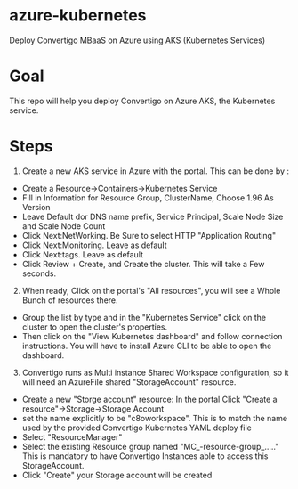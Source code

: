 # azure-kubernetes
Deploy Convertigo MBaaS  on Azure using AKS (Kubernetes Services)

# Goal
This repo will help you deploy Convertigo on Azure AKS, the Kubernetes service. 

# Steps
1. Create a new AKS service in Azure with the portal. This can be done by :
* Create a Resource->Containers->Kubernetes Service
* Fill in Information for Resource Group, ClusterName, Choose 1.96 As Version
* Leave Default dor DNS name prefix,  Service Principal, Scale Node Size and Scale Node Count
* Click Next:NetWorking. Be Sure to select HTTP "Application Routing"
* Click Next:Monitoring. Leave as default
* Click Next:tags. Leave as default
* Click Review + Create, and Create the cluster. This will take a Few seconds.
2. When ready, Click on the portal's "All resources", you will see a Whole Bunch of resources there.
* Group the list by type and in the "Kubernetes Service" click on the cluster to open the cluster's properties.
* Then click on the "View Kubernetes dashboard" and follow connection instructions. You will have to install Azure CLI to be able to open the dashboard.
3. Convertigo runs as Multi instance Shared Workspace configuration, so it will need an AzureFile shared "StorageAccount" resource.
* Create a new "Storge account" resource: In the portal Click "Create a resource"->Storage->Storage Account
* set the name explicitly to be "c8oworkspace". This is to match the name used by the provided Convertigo Kubernetes YAML deploy file
* Select "ResourceManager"
* Select the existing  Resource group named "MC_<your clustername>-resource-group_....." This is mandatory to have Convertigo Instances able to access this StorageAccount.
* Click "Create" your Storage account will be created
  
  







